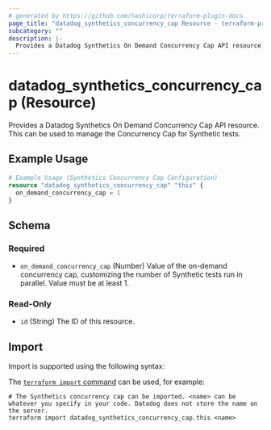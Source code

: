 ```yaml
---
# generated by https://github.com/hashicorp/terraform-plugin-docs
page_title: "datadog_synthetics_concurrency_cap Resource - terraform-provider-datadog"
subcategory: ""
description: |-
  Provides a Datadog Synthetics On Demand Concurrency Cap API resource. This can be used to manage the Concurrency Cap for Synthetic tests.
---
```


# datadog_synthetics_concurrency_cap (Resource)

Provides a Datadog Synthetics On Demand Concurrency Cap API resource. This can be used to manage the Concurrency Cap for Synthetic tests.

## Example Usage

```terraform
# Example Usage (Synthetics Concurrency Cap Configuration)
resource "datadog_synthetics_concurrency_cap" "this" {
  on_demand_concurrency_cap = 1
}
```

<!-- schema generated by tfplugindocs -->
## Schema

### Required

- `on_demand_concurrency_cap` (Number) Value of the on-demand concurrency cap, customizing the number of Synthetic tests run in parallel. Value must be at least 1.

### Read-Only

- `id` (String) The ID of this resource.

## Import

Import is supported using the following syntax:

The [`terraform import` command](https://developer.hashicorp.com/terraform/cli/commands/import) can be used, for example:

```shell
# The Synthetics concurrency cap can be imported. <name> can be whatever you specify in your code. Datadog does not store the name on the server.
terraform import datadog_synthetics_concurrency_cap.this <name>
```
